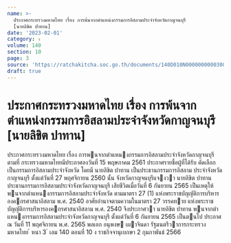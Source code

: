 ```yaml
---
name: >-
  ประกาศกระทรวงมหาดไทย เรื่อง การพ้นจากตำแหน่งกรรมการอิสลามประจำจังหวัดกาญจนบุรี
  [นายลิขิต ปาทาน]
date: '2023-02-01'
category: ง
volume: 140
section: 10
page: 3
source: 'https://ratchakitcha.soc.go.th/documents/140D010N0000000000300.pdf'
draft: true
---
```


# ประกาศกระทรวงมหาดไทย เรื่อง การพ้นจากตำแหน่งกรรมการอิสลามประจำจังหวัดกาญจนบุรี [นายลิขิต ปาทาน]

ประกาศกระทรวงมหาดไทย เรื่อง การพนจากตําแหนงกรรมการอิสลามประจําจังหวัดกาญจนบุรี ตามที่ กระทรวงมหาดไทยมีประกาศลงวันที่ 15 พฤษภาคม 2561 ประกาศรายชื่อผู้ที่ได้รับ คัดเลือกเป็นกรรมการอิสลามประจําจังหวัด โดยมี นายลิขิต ปาทาน เป็นประธานกรรมการอิสลาม ประจําจังหวัดกาญจนบุรี ตั้งแต่วันที่ 27 พฤศจิกายน 2560 นั้น จังหวัดกาญจนบุรีแจงวา นายลิขิต ปาทาน ประธานกรรมการอิสลามประจําจังหวัดกาญจนบุรี เสียชีวิตเมื่อวันที่ 6 กันยายน 2565 เป็นเหตุให้พนจากตําแหนงกรรมการอิสลามประจําจังหวัด ตามมาตรา 27 (1) แห่งพระราชบัญญัติการบริหารองคกรศาสนาอิสลาม พ.ศ. 2540 อาศัยอํานาจตามความในมาตรา 27 วรรคทาย แห่งพระราชบัญญัติการบริหารองคกรศาสนาอิสลาม พ.ศ. 2540 จึงประกาศวา นายลิขิต ปาทาน พนจากตําแหนงกรรมการอิสลามประจําจังหวัดกาญจนบุรี ตั้งแต่วันที่ 6 กันยายน 2565 เป็นตนไป ประกาศ ณ วันที่ 11 พฤศจิกายน พ.ศ. 2565 พลเอก อนุพงษ เผาจินดา รัฐมนตรีวาการกระทรวงมหาดไทย ้ หนา 3 ่ เลม 140 ตอนที่ 10 ง ราชกิจจานุเบกษา 2 กุมภาพันธ์ 2566
